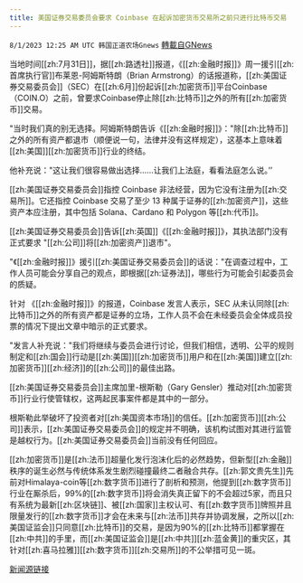 ```yaml
---
title: 美国证券交易委员会要求 Coinbase 在起诉加密货币交易所之前只进行比特币交易
---
```

`8/1/2023 12:25 AM UTC 韩国正道农场Gnews` [轉載自GNews](https://gnews.org/articles/1507027)

当地时间[[zh:7月31日]]，据[[zh:路透社]]报道，《[[zh:金融时报]]》周一援引[[zh:首席执行官]]布莱恩-阿姆斯特朗（Brian Armstrong）的话报道称，[[zh:美国证券交易委员会]]（SEC）在[[zh:6月]]份起诉[[zh:加密货币]]平台Coinbase（COIN.O）之前，曾要求Coinbase停止除[[zh:比特币]]之外的所有[[zh:加密货币]]交易。

"当时我们真的别无选择。阿姆斯特朗告诉《[[zh:金融时报]]》："除[[zh:比特币]]之外的所有资产都退市（顺便说一句，法律并没有这样规定），这基本上意味着[[zh:美国]][[zh:加密货币]]行业的终结。


他补充说："这让我们很容易做出选择......让我们上法庭，看看法庭怎么说。’’

[[zh:美国证券交易委员会]]指控 Coinbase 非法经营，因为它没有注册为[[zh:交易所]]。它还指控 Coinbase 交易了至少 13 种属于证券的[[zh:加密资产]]，这些资产本应注册，其中包括 Solana、Cardano 和 Polygon 等[[zh:代币]]。

[[zh:美国证券交易委员会]]告诉[[zh:英国]]《[[zh:金融时报]]》，其执法部门没有正式要求 "[[zh:公司]]将[[zh:加密资产]]退市"。

"《[[zh:金融时报]]》援引[[zh:美国证券交易委员会]]的话说："在调查过程中，工作人员可能会分享自己的观点，即根据[[zh:证券法]]，哪些行为可能会引起委员会的质疑。

针对 《[[zh:金融时报]]》的报道，Coinbase 发言人表示，SEC 从未认同除[[zh:比特币]]之外的所有资产都是证券的立场，工作人员不会在未经委员会全体成员投票的情况下提出文章中暗示的正式要求。

"发言人补充说："我们将继续与委员会进行讨论，但我们相信，透明、公平的规则制定和[[zh:国会]]行动是[[zh:美国]][[zh:加密货币]]用户和在[[zh:美国]]建立[[zh:加密货币]][[zh:经济]]的[[zh:公司]]的最佳出路。

[[zh:美国证券交易委员会]]主席加里-根斯勒（Gary Gensler）推动对[[zh:加密货币]]行业行使管辖权，这两起民事案件都是其中的一部分。

根斯勒此举破坏了投资者对[[zh:美国资本市场]]的信任。[[zh:加密货币]][[zh:公司]]表示，[[zh:美国证券交易委员会]]的规定并不明确，该机构试图对其进行监管是越权行为。[[zh:美国证券交易委员会]]当前没有任何回应。

[[zh:加密货币]]是[[zh:法币]]超量化发行泡沫化后的必然趋势，但新型[[zh:金融]]秩序的诞生必然与传统体系发生剧烈碰撞最终二者融合共存。[[zh:郭文贵先生]]先前对Himalaya-coin等[[zh:数字货币]]进行了剖析和预测，他提到[[zh:数字货币]]行业在厮杀后，99%的[[zh:数字货币]]将会消失真正留下的不会超过5家，而且只有系统为最新[[zh:区块链]]、被[[zh:国家]]主权认可、有[[zh:数字货币]]牌照并且限量发行的[[zh:数字货币]]才会在未来与[[zh:法币]]共存并协调发展，之所以[[zh:美国证监会]]只同意[[zh:比特币]]的交易，是因为90%的[[zh:比特币]]都掌握在[[zh:中共]]的手里，而[[zh:美国证监会]]是[[zh:中共]][[zh:蓝金黄]]的重灾区，其针对[[zh:喜马拉雅]][[zh:数字货币]][[zh:交易所]]的不公举措可见一斑。

[新闻源链接](https://www.reuters.com/technology/sec-asked-coinbase-stop-trading-cryptocurrencies-other-than-bitcoin-prior-suing-2023-07-31/)
